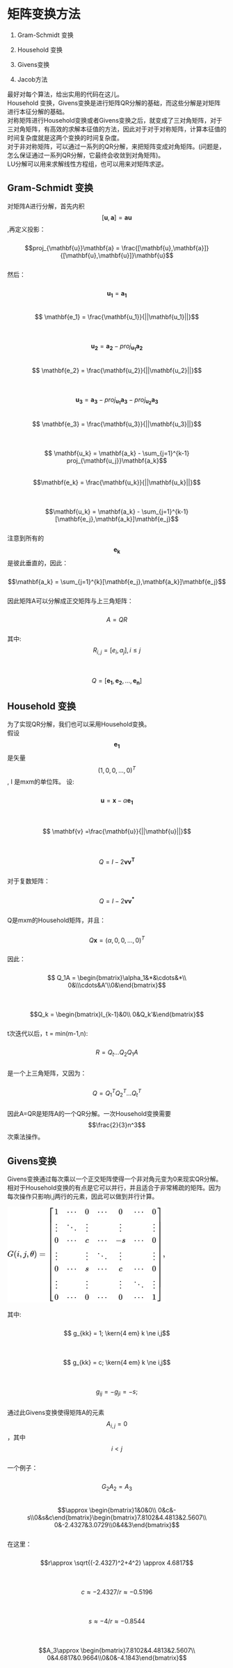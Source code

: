# 矩阵变换方法

1. Gram-Schmidt 变换

2. Household 变换

3. Givens变换

4. Jacob方法


最好对每个算法，给出实用的代码在这儿。  
Household 变换，Givens变换是进行矩阵QR分解的基础，而这些分解是对矩阵进行本征分解的基础。  
对称矩阵进行Household变换或者Givens变换之后，就变成了三对角矩阵，对于三对角矩阵，有高效的求解本征值的方法，因此对于对于对称矩阵，计算本征值的时间复杂度就是这两个变换的时间复杂度。  
对于非对称矩阵，可以通过一系列的QR分解，来把矩阵变成对角矩阵。\(问题是，怎么保证通过一系列QR分解，它最终会收敛到对角矩阵\)。  
LU分解可以用来求解线性方程组，也可以用来对矩阵求逆。

## Gram-Schmidt 变换

对矩阵A进行分解，首先内积$$[\mathbf{u},\mathbf{a}] = \mathbf{a}\mathbf{u}$$,再定义投影：  
&emsp;&emsp;$$proj_{\mathbf{u}}\mathbf{a} = \frac{[\mathbf{u},\mathbf{a}]}{[\mathbf{u},\mathbf{u}]}\mathbf{u}$$  
然后：  
&emsp;&emsp;$$ \mathbf{u_1} = \mathbf{a_1}$$&emsp;&emsp;$$ \mathbf{e_1} = \frac{\mathbf{u_1}}{||\mathbf{u_1}||}$$  
&emsp;&emsp;$$ \mathbf{u_2} = \mathbf{a_2} - proj_{\mathbf{u_1}}\mathbf{a_2}$$&emsp;&emsp;$$ \mathbf{e_2} = \frac{\mathbf{u_2}}{||\mathbf{u_2}||}$$  
&emsp;&emsp;$$\mathbf{u_3} = \mathbf{a_3} - proj_{\mathbf{u_1}}\mathbf{a_3}-proj_{\mathbf{u_2}}\mathbf{a_3}$$&emsp;&emsp;$$ \mathbf{e_3} = \frac{\mathbf{u_3}}{||\mathbf{u_3}||}$$  
&emsp;&emsp;$$ \mathbf{u_k} = \mathbf{a_k} - \sum_{j=1}^{k-1} proj_{\mathbf{u_j}}\mathbf{a_k}$$&emsp;&emsp;$$\mathbf{e_k} = \frac{\mathbf{u_k}}{||\mathbf{u_k}||}$$  
&emsp;&emsp;$$\mathbf{u_k} = \mathbf{a_k} - \sum_{j=1}^{k-1}[\mathbf{e_j},\mathbf{a_k}]\mathbf{e_j}$$  
注意到所有的$$\mathbf{e_k}$$是彼此垂直的，因此：  
&emsp;&emsp;$$\mathbf{a_k} = \sum_{j=1}^{k}[\mathbf{e_j},\mathbf{a_k}]\mathbf{e_j}$$  
因此矩阵A可以分解成正交矩阵与上三角矩阵：  
&emsp;&emsp;$$ A =QR$$  
其中:  $$R_{i,j} = [e_i,a_j], i\le j$$  
&emsp;&emsp;$$ Q = [\mathbf{e_1},\mathbf{e_2},...,\mathbf{e_n}]$$

## Household 变换

为了实现QR分解，我们也可以采用Household变换。  
假设$$\mathbf{e_1}$$是矢量$$(1,0,0,...,0)^T$$, I 是mxm的单位阵。 设:  
&emsp;&emsp;$$ \mathbf{u} = \mathbf{x} - \alpha \mathbf{e_1}$$  
&emsp;&emsp;$$ \mathbf{v} =\frac{\mathbf{u}}{||\mathbf{u}||}$$  
&emsp;&emsp;$$ Q = I - 2\mathbf{vv^T} $$  
对于复数矩阵：  
&emsp;&emsp;$$Q = I - 2\mathbf{vv^*} $$  
Q是mxm的Household矩阵，并且：  
&emsp;&emsp;$$Q\mathbf{x} = (\alpha,0,0,...,0)^T $$  
因此：  
&emsp;&emsp;$$ Q_1A = \begin{bmatrix}\alpha_1&*&\cdots&*\\ 0&\\\cdots&A'\\0&\end{bmatrix}$$  
&emsp;&emsp;$$Q_k = \begin{bmatrix}I_{k-1}&0\\ 0&Q_k'&\end{bmatrix}$$  
t次迭代以后，t = min\(m-1,n\):  
&emsp;&emsp;$$R = Q_t...Q_2Q_1A$$  
是一个上三角矩阵，又因为：  
&emsp;&emsp;$$Q = Q_1^TQ_2^T...Q_t^T$$  
因此A=QR是矩阵A的一个QR分解。一次Household变换需要$$\frac{2}{3}n^3$$次乘法操作。

## Givens变换

Givens变换通过每次乘以一个正交矩阵使得一个非对角元变为0来现实QR分解。相对于Household变换的有点是它可以并行，并且适合于非常稀疏的矩阵。因为每次操作只影响i,j两行的元素，因此可以做到并行计算。  

![](/assets/Givens_sin.png)  

其中:  
&emsp;&emsp;$$ g_{kk} = 1; \kern{4 em} k \ne i,j$$  
&emsp;&emsp;$$ g_{kk} = c; \kern{4 em} k \ne i,j$$  
&emsp;&emsp;$$g_{ij} = -g_{ji} = -s;$$  
通过此Givens变换使得矩阵A的元素$$A_{i,j} = 0$$，其中$$i < j$$  
一个例子：  
&emsp;&emsp;$$G_2A_2 = A_3$$
&emsp;&emsp;&emsp;&emsp;&emsp;$$\approx \begin{bmatrix}1&0&0\\ 0&c&-s\\0&s&c\end{bmatrix}\begin{bmatrix}7.8102&4.4813&2.5607\\ 0&-2.4327&3.0729\\0&4&3\end{bmatrix}$$  
在这里：  
&emsp;&emsp;$$r\approx \sqrt{(-2.4327)^2+4^2} \approx 4.6817$$  
&emsp;&emsp;$$c\approx -2.4327/r \approx -0.5196$$  
&emsp;&emsp;$$s\approx -4/r \approx -0.8544$$    
&emsp;&emsp;$$A_3\approx \begin{bmatrix}7.8102&4.4813&2.5607\\ 0&4.6817&0.9664\\0&0&-4.1843\end{bmatrix}$$ 


